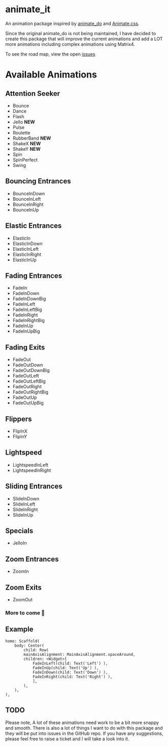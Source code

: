 # animate_it

An animation package inspired by [animate_do](https://github.com/Klerith/animate_do_package) and [Animate.css](https://daneden.github.io/animate.css/).

Since the original animate_do is not being maintained, I have decided to create this package that will improve the current animations and add a LOT more animations including complex animations using Matrix4.

To see the road map, view the open [issues](https://github.com/LukeMoody01/animate_it/issues)

# Available **Animations**

## Attention Seeker

- Bounce
- Dance
- Flash
- Jello **NEW**
- Pulse
- Roulette
- RubberBand **NEW**
- ShakeX **NEW**
- ShakeY **NEW**
- Spin
- SpinPerfect
- Swing

## Bouncing Entrances

- BounceInDown
- BounceInLeft
- BounceInRight
- BounceInUp

## Elastic Entrances

- ElasticIn
- ElasticInDown
- ElasticInLeft
- ElasticInRight
- ElasticInUp

## Fading Entrances

- FadeIn
- FadeInDown
- FadeInDownBig
- FadeInLeft
- FadeInLeftBig
- FadeInRight
- FadeInRightBig
- FadeInUp
- FadeInUpBig

## Fading Exits

- FadeOut
- FadeOutDown
- FadeOutDownBig
- FadeOutLeft
- FadeOutLeftBig
- FadeOutRight
- FadeOutRightBig
- FadeOutUp
- FadeOutUpBig

## Flippers

- FlipInX
- FlipInY

## Lightspeed

- LightspeedInLeft
- LightspeedInRight

## Sliding Entrances

- SlideInDown
- SlideInLeft
- SlideInRight
- SlideInUp

## Specials

- JelloIn

## Zoom Entrances

- ZoomIn

## Zoom Exits

- ZoomOut

### More to come 💪

## Example

```
home: Scaffold(
    body: Center(
        child: Row(
        mainAxisAlignment: MainAxisAlignment.spaceAround,
        children: <Widget>[
            FadeInLeft(child: Text('Left') ),
            FadeInUp(child: Text('Up') ),
            FadeInDown(child: Text('Down') ),
            FadeInRight(child: Text('Right') ),
            ],
        ),
    ),
),

```

## TODO

Please note, A lot of these animations need work to be a bit more snappy and smooth.
There is also a lot of things I want to do with this package and they will be put into issues in the GitHub repo.
If you have any suggestions, please feel free to raise a ticket and I will take a look into it.
